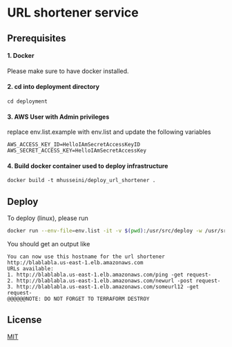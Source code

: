 # URL shortener service

## Prerequisites

#### 1. Docker

Please make sure to have docker installed.

#### 2. cd into deployment directory

```shell
cd deployment
```

#### 3. AWS User with Admin privileges

replace env.list.example with env.list and update the following variables

```
AWS_ACCESS_KEY_ID=HelloIAmSecretAccessKeyID
AWS_SECRET_ACCESS_KEY=HelloIAmSecretAccessKey
```

#### 4. Build docker container used to deploy infrastructure

```shell
docker build -t mhusseini/deploy_url_shortener .
```

## Deploy

To deploy (linux), please run

```bash
docker run --env-file=env.list -it -v $(pwd):/usr/src/deploy -w /usr/src/deploy mhusseini/deploy_url_shortener
```

You should get an output like

```console
You can now use this hostname for the url shortener
http://blablabla.us-east-1.elb.amazonaws.com
URLs available:
1. http://blablabla.us-east-1.elb.amazonaws.com/ping -get request-
2. http://blablabla.us-east-1.elb.amazonaws.com/newurl -post request-
3. http://blablabla.us-east-1.elb.amazonaws.com/someurl12 -get request-
@@@@@@NOTE: DO NOT FORGET TO TERRAFORM DESTROY
```

## License

[MIT](https://choosealicense.com/licenses/mit/)
